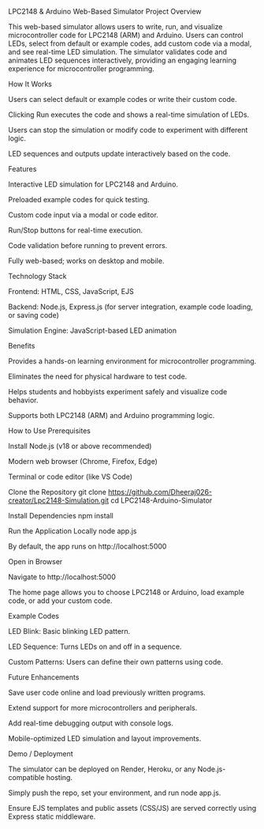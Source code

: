 LPC2148 & Arduino Web-Based Simulator
Project Overview

This web-based simulator allows users to write, run, and visualize microcontroller code for LPC2148 (ARM) and Arduino. Users can control LEDs, select from default or example codes, add custom code via a modal, and see real-time LED simulation. The simulator validates code and animates LED sequences interactively, providing an engaging learning experience for microcontroller programming.

How It Works

Users can select default or example codes or write their custom code.

Clicking Run executes the code and shows a real-time simulation of LEDs.

Users can stop the simulation or modify code to experiment with different logic.

LED sequences and outputs update interactively based on the code.

Features

Interactive LED simulation for LPC2148 and Arduino.

Preloaded example codes for quick testing.

Custom code input via a modal or code editor.

Run/Stop buttons for real-time execution.

Code validation before running to prevent errors.

Fully web-based; works on desktop and mobile.

Technology Stack

Frontend: HTML, CSS, JavaScript, EJS

Backend: Node.js, Express.js (for server integration, example code loading, or saving code)

Simulation Engine: JavaScript-based LED animation

Benefits

Provides a hands-on learning environment for microcontroller programming.

Eliminates the need for physical hardware to test code.

Helps students and hobbyists experiment safely and visualize code behavior.

Supports both LPC2148 (ARM) and Arduino programming logic.

How to Use
Prerequisites

Install Node.js
 (v18 or above recommended)

Modern web browser (Chrome, Firefox, Edge)

Terminal or code editor (like VS Code)

Clone the Repository
git clone https://github.com/Dheeraj026-creator/Lpc2148-Simulation.git
cd LPC2148-Arduino-Simulator

Install Dependencies
npm install

Run the Application Locally
node app.js


By default, the app runs on http://localhost:5000

Open in Browser

Navigate to http://localhost:5000

The home page allows you to choose LPC2148 or Arduino, load example code, or add your custom code.

Example Codes

LED Blink: Basic blinking LED pattern.

LED Sequence: Turns LEDs on and off in a sequence.

Custom Patterns: Users can define their own patterns using code.

Future Enhancements

Save user code online and load previously written programs.

Extend support for more microcontrollers and peripherals.

Add real-time debugging output with console logs.

Mobile-optimized LED simulation and layout improvements.

Demo / Deployment

The simulator can be deployed on Render, Heroku, or any Node.js-compatible hosting.

Simply push the repo, set your environment, and run node app.js.

Ensure EJS templates and public assets (CSS/JS) are served correctly using Express static middleware.
